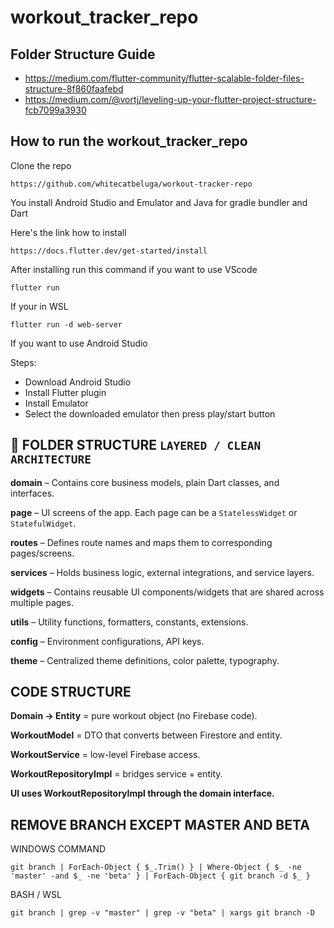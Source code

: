 # workout_tracker_repo

## Folder Structure Guide

- https://medium.com/flutter-community/flutter-scalable-folder-files-structure-8f860faafebd
- https://medium.com/@vortj/leveling-up-your-flutter-project-structure-fcb7099a3930

## How to run the workout_tracker_repo

Clone the repo

```
https://github.com/whitecatbeluga/workout-tracker-repo
```

You install Android Studio and Emulator and Java for gradle bundler and Dart

Here's the link how to install

```
https://docs.flutter.dev/get-started/install
```

After installing run this command if you want to use VScode

```
flutter run
```

If your in WSL

```
flutter run -d web-server
```

If you want to use Android Studio

Steps:

- Download Android Studio
- Install Flutter plugin
- Install Emulator
- Select the downloaded emulator then press play/start button

## 📁 FOLDER STRUCTURE `LAYERED / CLEAN ARCHITECTURE`

**domain** – Contains core business models, plain Dart classes, and interfaces.

**page** – UI screens of the app. Each page can be a `StatelessWidget` or `StatefulWidget`.

**routes** – Defines route names and maps them to corresponding pages/screens.

**services** – Holds business logic, external integrations, and service layers.

**widgets** – Contains reusable UI components/widgets that are shared across multiple pages.

**utils** – Utility functions, formatters, constants, extensions.

**config** – Environment configurations, API keys.

**theme** – Centralized theme definitions, color palette, typography.

## CODE STRUCTURE

**Domain -> Entity** = pure workout object (no Firebase code).

**WorkoutModel** = DTO that converts between Firestore and entity.

**WorkoutService** = low-level Firebase access.

**WorkoutRepositoryImpl** = bridges service + entity.

**UI uses WorkoutRepositoryImpl through the domain interface.**

## REMOVE BRANCH EXCEPT MASTER AND BETA

WINDOWS COMMAND

```
git branch | ForEach-Object { $_.Trim() } | Where-Object { $_ -ne 'master' -and $_ -ne 'beta' } | ForEach-Object { git branch -d $_ }
```

BASH / WSL

```
git branch | grep -v "master" | grep -v "beta" | xargs git branch -D
```
